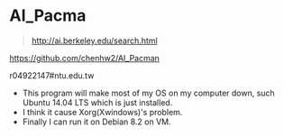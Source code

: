 # AI_Pacma
> http://ai.berkeley.edu/search.html

https://github.com/chenhw2/AI_Pacman

r04922147#ntu.edu.tw

- This program will make most of my OS on my computer down, such Ubuntu 14.04 LTS which is just installed.
- I think it cause Xorg(Xwindows)'s problem.
- Finally I can run it on Debian 8.2 on VM.
